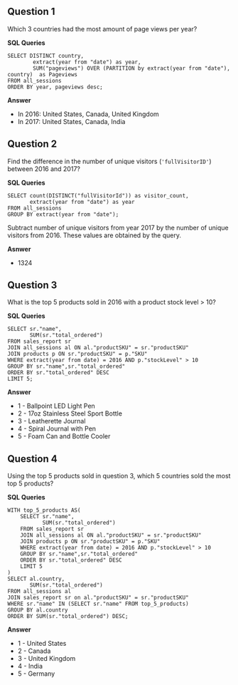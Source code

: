 ## Question 1
Which 3 countries had the most amount of page views per year?

**SQL Queries**
```
SELECT DISTINCT country,  
		extract(year from "date") as year, 
		SUM("pageviews") OVER (PARTITION by extract(year from "date"), country)  as Pageviews
FROM all_sessions
ORDER BY year, pageviews desc;
```
**Answer** 
* In 2016: United States, Canada, United Kingdom
* In 2017: United States, Canada, India


## Question 2
Find the difference in the number of unique visitors (```'fullVisitorID'```) between 2016 and 2017?

**SQL Queries**
```
SELECT count(DISTINCT("fullVisitorId")) as visitor_count, 
       extract(year from "date") as year
FROM all_sessions
GROUP BY extract(year from "date");
```
Subtract number of unique visitors from year 2017 by the number of unique visitors from 2016. These values are obtained by the query.

**Asnwer** 
* 1324



## Question 3
What is the top 5 products sold in 2016 with a product stock level > 10?

**SQL Queries**
```
SELECT sr."name",
       SUM(sr."total_ordered")
FROM sales_report sr
JOIN all_sessions al ON al."productSKU" = sr."productSKU"
JOIN products p ON sr."productSKU" = p."SKU"
WHERE extract(year from date) = 2016 AND p."stockLevel" > 10
GROUP BY sr."name",sr."total_ordered"
ORDER BY sr."total_ordered" DESC
LIMIT 5;
```

**Answer** 
* 1 - Ballpoint LED Light Pen
* 2 - 17oz Stainless Steel Sport Bottle
* 3 - Leatherette Journal
* 4 - Spiral Journal with Pen
* 5 - Foam Can and Bottle Cooler

## Question 4
Using the top 5 products sold in question 3, which 5 countries sold the most top 5 products?

**SQL Queries**
```
WITH top_5_products AS(
    SELECT sr."name",
           SUM(sr."total_ordered")
    FROM sales_report sr
    JOIN all_sessions al ON al."productSKU" = sr."productSKU"
    JOIN products p ON sr."productSKU" = p."SKU"
    WHERE extract(year from date) = 2016 AND p."stockLevel" > 10
    GROUP BY sr."name",sr."total_ordered"
    ORDER BY sr."total_ordered" DESC
    LIMIT 5
)
SELECT al.country,
       SUM(sr."total_ordered")
FROM all_sessions al
JOIN sales_report sr on al."productSKU" = sr."productSKU"
WHERE sr."name" IN (SELECT sr."name" FROM top_5_products)
GROUP BY al.country
ORDER BY SUM(sr."total_ordered") DESC;
```
**Answer** 
* 1 - United States
* 2 - Canada
* 3 - United Kingdom
* 4 - India
* 5 - Germany
